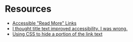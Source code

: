 Resources
==========

- [Accessible "Read More" Links](https://accessibility.oit.ncsu.edu/blog/2012/01/12/accessible-read-more-links/)
- [I thought title text improved accessibility. I was wrong.](https://silktide.com/i-thought-title-text-improved-accessibility-i-was-wrong/)
- [Using CSS to hide a portion of the link text](https://www.w3.org/TR/2012/NOTE-WCAG20-TECHS-20120103/C7)